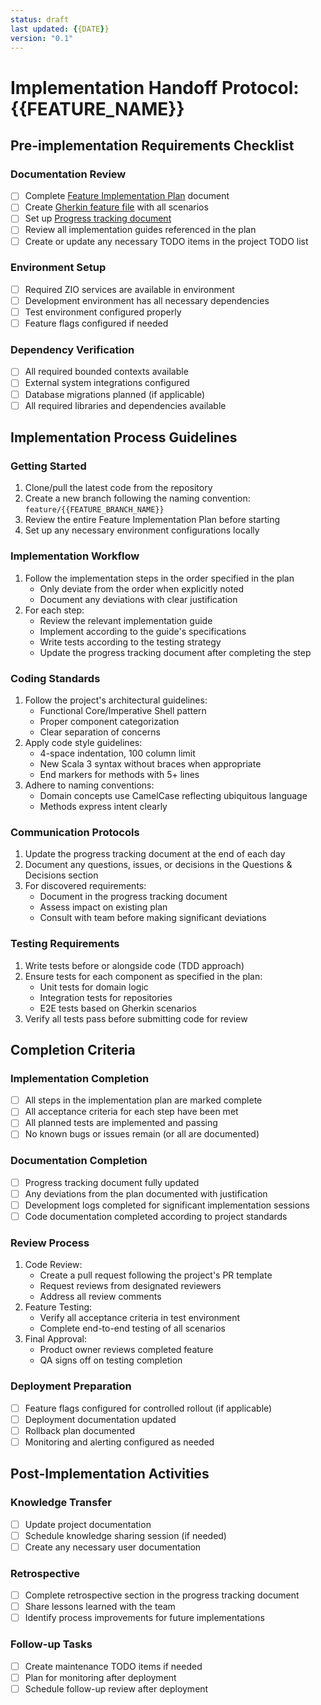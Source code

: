 ```yaml
---
status: draft
last updated: {{DATE}}
version: "0.1"
---
```


# Implementation Handoff Protocol: {{FEATURE_NAME}}

## Pre-implementation Requirements Checklist

### Documentation Review
- [ ] Complete [Feature Implementation Plan](./{{FEATURE_PLAN_FILENAME}}.md) document
- [ ] Create [Gherkin feature file](../features/{{FEATURE_FILE_NAME}}.feature) with all scenarios
- [ ] Set up [Progress tracking document](./{{PROGRESS_TRACKING_FILENAME}}.md)
- [ ] Review all implementation guides referenced in the plan
- [ ] Create or update any necessary TODO items in the project TODO list

### Environment Setup
- [ ] Required ZIO services are available in environment
- [ ] Development environment has all necessary dependencies
- [ ] Test environment configured properly
- [ ] Feature flags configured if needed

### Dependency Verification
- [ ] All required bounded contexts available
- [ ] External system integrations configured
- [ ] Database migrations planned (if applicable)
- [ ] All required libraries and dependencies available

## Implementation Process Guidelines

### Getting Started
1. Clone/pull the latest code from the repository
2. Create a new branch following the naming convention: `feature/{{FEATURE_BRANCH_NAME}}`
3. Review the entire Feature Implementation Plan before starting
4. Set up any necessary environment configurations locally

### Implementation Workflow
1. Follow the implementation steps in the order specified in the plan
   - Only deviate from the order when explicitly noted
   - Document any deviations with clear justification
2. For each step:
   - Review the relevant implementation guide
   - Implement according to the guide's specifications
   - Write tests according to the testing strategy
   - Update the progress tracking document after completing the step

### Coding Standards
1. Follow the project's architectural guidelines:
   - Functional Core/Imperative Shell pattern
   - Proper component categorization
   - Clear separation of concerns
2. Apply code style guidelines:
   - 4-space indentation, 100 column limit
   - New Scala 3 syntax without braces when appropriate
   - End markers for methods with 5+ lines
3. Adhere to naming conventions:
   - Domain concepts use CamelCase reflecting ubiquitous language
   - Methods express intent clearly

### Communication Protocols
1. Update the progress tracking document at the end of each day
2. Document any questions, issues, or decisions in the Questions & Decisions section
3. For discovered requirements:
   - Document in the progress tracking document
   - Assess impact on existing plan
   - Consult with team before making significant deviations

### Testing Requirements
1. Write tests before or alongside code (TDD approach)
2. Ensure tests for each component as specified in the plan:
   - Unit tests for domain logic
   - Integration tests for repositories
   - E2E tests based on Gherkin scenarios
3. Verify all tests pass before submitting code for review

## Completion Criteria

### Implementation Completion
- [ ] All steps in the implementation plan are marked complete
- [ ] All acceptance criteria for each step have been met
- [ ] All planned tests are implemented and passing
- [ ] No known bugs or issues remain (or all are documented)

### Documentation Completion
- [ ] Progress tracking document fully updated
- [ ] Any deviations from the plan documented with justification
- [ ] Development logs completed for significant implementation sessions
- [ ] Code documentation completed according to project standards

### Review Process
1. Code Review:
   - Create a pull request following the project's PR template
   - Request reviews from designated reviewers
   - Address all review comments
2. Feature Testing:
   - Verify all acceptance criteria in test environment
   - Complete end-to-end testing of all scenarios
3. Final Approval:
   - Product owner reviews completed feature
   - QA signs off on testing completion

### Deployment Preparation
- [ ] Feature flags configured for controlled rollout (if applicable)
- [ ] Deployment documentation updated
- [ ] Rollback plan documented
- [ ] Monitoring and alerting configured as needed

## Post-Implementation Activities

### Knowledge Transfer
- [ ] Update project documentation
- [ ] Schedule knowledge sharing session (if needed)
- [ ] Create any necessary user documentation

### Retrospective
- [ ] Complete retrospective section in the progress tracking document
- [ ] Share lessons learned with the team
- [ ] Identify process improvements for future implementations

### Follow-up Tasks
- [ ] Create maintenance TODO items if needed
- [ ] Plan for monitoring after deployment
- [ ] Schedule follow-up review after deployment